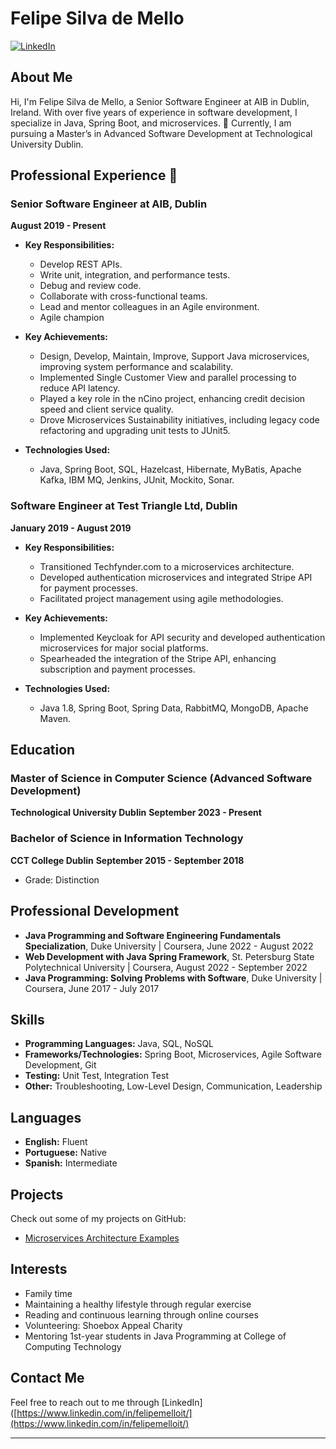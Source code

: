 # Felipe Silva de Mello

[![LinkedIn](https://img.shields.io/badge/LinkedIn-Connect-blue)](https://www.linkedin.com/in/felipemelloit/)

## About Me

Hi, I'm Felipe Silva de Mello, a Senior Software Engineer at AIB in Dublin, Ireland. 
With over five years of experience in software development, I specialize in Java, Spring Boot, and microservices. 
🌱 Currently, I am pursuing a Master’s in Advanced Software Development at Technological University Dublin.

## Professional Experience 🔭

### Senior Software Engineer at AIB, Dublin
**August 2019 - Present**

- **Key Responsibilities:**
  - Develop REST APIs.
  - Write unit, integration, and performance tests.
  - Debug and review code.
  - Collaborate with cross-functional teams.
  - Lead and mentor colleagues in an Agile environment.
  - Agile champion
  
- **Key Achievements:**
  - Design, Develop, Maintain, Improve, Support Java microservices, improving system performance and scalability.
  - Implemented Single Customer View and parallel processing to reduce API latency.
  - Played a key role in the nCino project, enhancing credit decision speed and client service quality.
  - Drove Microservices Sustainability initiatives, including legacy code refactoring and upgrading unit tests to JUnit5.
  
- **Technologies Used:**
  - Java, Spring Boot, SQL, Hazelcast, Hibernate, MyBatis, Apache Kafka, IBM MQ, Jenkins, JUnit, Mockito, Sonar.

### Software Engineer at Test Triangle Ltd, Dublin
**January 2019 - August 2019**

- **Key Responsibilities:**
  - Transitioned Techfynder.com to a microservices architecture.
  - Developed authentication microservices and integrated Stripe API for payment processes.
  - Facilitated project management using agile methodologies.

- **Key Achievements:**
  - Implemented Keycloak for API security and developed authentication microservices for major social platforms.
  - Spearheaded the integration of the Stripe API, enhancing subscription and payment processes.

- **Technologies Used:**
  - Java 1.8, Spring Boot, Spring Data, RabbitMQ, MongoDB, Apache Maven.

## Education

### Master of Science in Computer Science (Advanced Software Development)
**Technological University Dublin**
**September 2023 - Present**

### Bachelor of Science in Information Technology
**CCT College Dublin**
**September 2015 - September 2018**
- Grade: Distinction

## Professional Development

- **Java Programming and Software Engineering Fundamentals Specialization**, Duke University | Coursera, June 2022 - August 2022
- **Web Development with Java Spring Framework**, St. Petersburg State Polytechnical University | Coursera, August 2022 - September 2022
- **Java Programming: Solving Problems with Software**, Duke University | Coursera, June 2017 - July 2017

## Skills

- **Programming Languages:** Java, SQL, NoSQL
- **Frameworks/Technologies:** Spring Boot, Microservices, Agile Software Development, Git
- **Testing:** Unit Test, Integration Test
- **Other:** Troubleshooting, Low-Level Design, Communication, Leadership

## Languages

- **English:** Fluent
- **Portuguese:** Native
- **Spanish:** Intermediate

## Projects

Check out some of my projects on GitHub:
- [Microservices Architecture Examples](https://github.com/FelipeMello?tab=repositories)

## Interests

- Family time
- Maintaining a healthy lifestyle through regular exercise
- Reading and continuous learning through online courses
- Volunteering: Shoebox Appeal Charity
- Mentoring 1st-year students in Java Programming at College of Computing Technology

## Contact Me

Feel free to reach out to me through [LinkedIn]([https://www.linkedin.com/in/felipemelloit/](https://www.linkedin.com/in/felipemelloit/)

---
